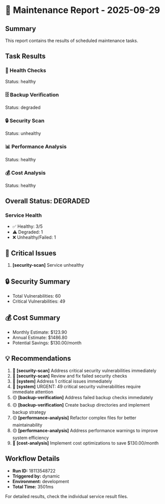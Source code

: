 # 🔧 Maintenance Report - 2025-09-29

## Summary
This report contains the results of scheduled maintenance tasks.

## Task Results

### 🏥 Health Checks
Status: healthy

### 🗄️ Backup Verification
Status: degraded

### 🔒 Security Scan
Status: unhealthy

### 📊 Performance Analysis
Status: healthy

### 💰 Cost Analysis
Status: healthy

## Overall Status: DEGRADED

### Service Health
- ✅ Healthy: 3/5
- ⚠️  Degraded: 1
- ❌ Unhealthy/Failed: 1

## 🚨 Critical Issues

1. **[security-scan]** Service unhealthy

## 🔒 Security Summary

- Total Vulnerabilities: 60
- Critical Vulnerabilities: 49

## 💰 Cost Summary

- Monthly Estimate: $123.90
- Annual Estimate: $1486.80
- Potential Savings: $130.00/month

## 💡 Recommendations

1. 🔴 **[security-scan]** Address critical security vulnerabilities immediately
2. 🔴 **[security-scan]** Review and fix failed security checks
3. 🔴 **[system]** Address 1 critical issues immediately
4. 🔴 **[system]** URGENT: 49 critical security vulnerabilities require immediate attention
5. 🟡 **[backup-verification]** Address failed backup checks immediately
6. 🟡 **[backup-verification]** Create backup directories and implement backup strategy
7. 🟡 **[performance-analysis]** Refactor complex files for better maintainability
8. 🟡 **[performance-analysis]** Address performance warnings to improve system efficiency
9. 🔵 **[cost-analysis]** Implement cost optimizations to save $130.00/month

## Workflow Details
- **Run ID:** 18113548722
- **Triggered by:** dynamic
- **Environment:** development
- **Total Time:** 3501ms

For detailed results, check the individual service result files.
